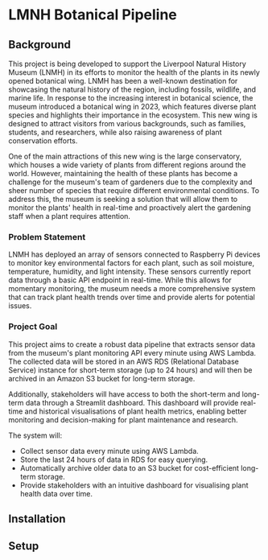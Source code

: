 # LMNH Botanical Pipeline

## Background

This project is being developed to support the Liverpool Natural History Museum (LNMH) in its efforts to monitor the health of the plants in its newly opened botanical wing. LNMH has been a well-known destination for showcasing the natural history of the region, including fossils, wildlife, and marine life. In response to the increasing interest in botanical science, the museum introduced a botanical wing in 2023, which features diverse plant species and highlights their importance in the ecosystem. This new wing is designed to attract visitors from various backgrounds, such as families, students, and researchers, while also raising awareness of plant conservation efforts.

One of the main attractions of this new wing is the large conservatory, which houses a wide variety of plants from different regions around the world. However, maintaining the health of these plants has become a challenge for the museum's team of gardeners due to the complexity and sheer number of species that require different environmental conditions. To address this, the museum is seeking a solution that will allow them to monitor the plants' health in real-time and proactively alert the gardening staff when a plant requires attention.

### Problem Statement

LNMH has deployed an array of sensors connected to Raspberry Pi devices to monitor key environmental factors for each plant, such as soil moisture, temperature, humidity, and light intensity. These sensors currently report data through a basic API endpoint in real-time. While this allows for momentary monitoring, the museum needs a more comprehensive system that can track plant health trends over time and provide alerts for potential issues.

### Project Goal

This project aims to create a robust data pipeline that extracts sensor data from the museum's plant monitoring API every minute using AWS Lambda. The collected data will be stored in an AWS RDS (Relational Database Service) instance for short-term storage (up to 24 hours) and will then be archived in an Amazon S3 bucket for long-term storage.

Additionally, stakeholders will have access to both the short-term and long-term data through a Streamlit dashboard. This dashboard will provide real-time and historical visualisations of plant health metrics, enabling better monitoring and decision-making for plant maintenance and research.

The system will:

- Collect sensor data every minute using AWS Lambda.
- Store the last 24 hours of data in RDS for easy querying.
- Automatically archive older data to an S3 bucket for cost-efficient long-term storage.
- Provide stakeholders with an intuitive dashboard for visualising plant health data over time.

## Installation

## Setup